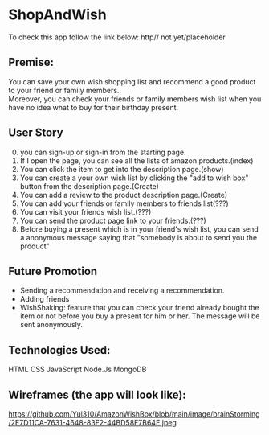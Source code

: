 # ShopAndWish
To check this app follow the link below:
http// not yet/placeholder

## Premise:
You can save your own wish shopping list and recommend a good product to your friend or family members. <br>
Moreover, you can check your friends or family members wish list when you have no idea what to buy for their birthday present. 

## User Story
0. you can sign-up or sign-in from the starting page.<br>
1. If I open the page, you can see all the lists of amazon products.(index)<br>
2. You can click the item to get into the description page.(show)<br>
3. You can create a your own wish list by clicking the "add to wish box" button from the description page.(Create) <br>
4. You can add a review to the product description page.(Create) <br>
5. You can add your friends or family members to friends list(???)<br>
6. You can visit your friends wish list.(???) <br>
7. You can send the product page link to your friends.(???)<br>
8. Before buying a present which is in your friend's wish list, you can send a anonymous message saying that "somebody is about to send you the product"

## Future Promotion
- Sending a recommendation and receiving a recommendation.
- Adding friends
- WishShaking: feature that you can check your friend already bought the item or not before you buy a present for him or her.
 The message will be sent anonymously.


## Technologies Used:
HTML
CSS
JavaScript
Node.Js
MongoDB


## Wireframes (the app will look like):
https://github.com/Yul310/AmazonWishBox/blob/main/image/brainStorming/2E7D11CA-7631-4648-83F2-44BD58F7B64E.jpeg
